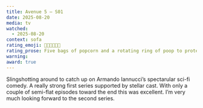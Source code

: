 ```yaml
---
title: Avenue 5 – S01
date: 2025-08-20
media: tv
watched:
  - 2025-08-20
context: sofa
rating_emoji: 🍿🍿🍿🍿🍿💩
rating_prose: Five bags of popcorn and a rotating ring of poop to protect you from harmful space radiation.
warning:
award: true
---
```


Slingshotting around to catch up on Armando Iannucci’s spectarular sci-fi comedy. A really strong first series supported by stellar cast. With only a couple of semi-flat episodes toward the end this was excellent. I’m very much looking forward to the second series.
